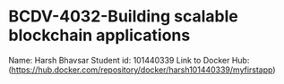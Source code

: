 # BCDV-4032-Building scalable blockchain applications
Name: Harsh Bhavsar
Student id: 101440339
 Link to Docker Hub:(https://hub.docker.com/repository/docker/harsh101440339/myfirstapp)

